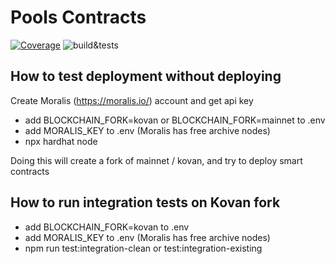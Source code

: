 # Pools Contracts
[![Coverage](https://codecov.io/gh/PrimeDAO/pools-contracts/branch/main/graph/badge.svg?token=J7BVR28SM2)](https://codecov.io/gh/PrimeDAO/pools-contracts)
![build&tests](https://github.com/PrimeDAO/pools-contracts/actions/workflows/ci-config.yml/badge.svg) 


## How to test deployment without deploying

Create Moralis (https://moralis.io/) account and get api key

- add BLOCKCHAIN_FORK=kovan or BLOCKCHAIN_FORK=mainnet to .env
- add MORALIS_KEY to .env (Moralis has free archive nodes)
- npx hardhat node

Doing this will create a fork of mainnet / kovan, and try to deploy smart contracts

## How to run integration tests on Kovan fork

- add BLOCKCHAIN_FORK=kovan to .env
- add MORALIS_KEY to .env (Moralis has free archive nodes)
- npm run test:integration-clean or test:integration-existing
